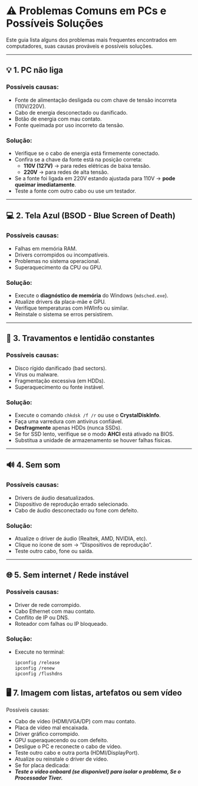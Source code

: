 # ⚠️ Problemas Comuns em PCs e Possíveis Soluções

Este guia lista alguns dos problemas mais frequentes encontrados em computadores, suas causas prováveis e possíveis soluções.

---

## 💡 1. PC não liga

### Possíveis causas:
- Fonte de alimentação desligada ou com chave de tensão incorreta (110V/220V).
- Cabo de energia desconectado ou danificado.
- Botão de energia com mau contato.
- Fonte queimada por uso incorreto da tensão.

### Solução:
- Verifique se o cabo de energia está firmemente conectado.
- Confira se a chave da fonte está na posição correta:
  - **110V (127V)** → para redes elétricas de baixa tensão.
  - **220V** → para redes de alta tensão.
- Se a fonte foi ligada em 220V estando ajustada para 110V → **pode queimar imediatamente**.
- Teste a fonte com outro cabo ou use um testador.

---

## 💻 2. Tela Azul (BSOD - Blue Screen of Death)

### Possíveis causas:
- Falhas em memória RAM.
- Drivers corrompidos ou incompatíveis.
- Problemas no sistema operacional.
- Superaquecimento da CPU ou GPU.

### Solução:
- Execute o **diagnóstico de memória** do Windows (`mdsched.exe`).
- Atualize drivers da placa-mãe e GPU.
- Verifique temperaturas com HWInfo ou similar.
- Reinstale o sistema se erros persistirem.

---

## 🧱 3. Travamentos e lentidão constantes

### Possíveis causas:
- Disco rígido danificado (bad sectors).
- Vírus ou malware.
- Fragmentação excessiva (em HDDs).
- Superaquecimento ou fonte instável.

### Solução:
- Execute o comando `chkdsk /f /r` ou use o **CrystalDiskInfo**.
- Faça uma varredura com antivírus confiável.
- **Desfragmente** apenas HDDs (nunca SSDs).
- Se for SSD lento, verifique se o modo **AHCI** está ativado na BIOS.
- Substitua a unidade de armazenamento se houver falhas físicas.

---

## 🔊 4. Sem som

### Possíveis causas:
- Drivers de áudio desatualizados.
- Dispositivo de reprodução errado selecionado.
- Cabo de áudio desconectado ou fone com defeito.

### Solução:
- Atualize o driver de áudio (Realtek, AMD, NVIDIA, etc).
- Clique no ícone de som → “Dispositivos de reprodução”.
- Teste outro cabo, fone ou saída.

---

## 🌐 5. Sem internet / Rede instável

### Possíveis causas:
- Driver de rede corrompido.
- Cabo Ethernet com mau contato.
- Conflito de IP ou DNS.
- Roteador com falhas ou IP bloqueado.

### Solução:
- Execute no terminal:
  ```bash
  ipconfig /release
  ipconfig /renew
  ipconfig /flushdns
  ```

## 🖥️ 7. Imagem com listas, artefatos ou sem vídeo
Possíveis causas:
- Cabo de vídeo (HDMI/VGA/DP) com mau contato.
- Placa de vídeo mal encaixada.
- Driver gráfico corrompido.
- GPU superaquecendo ou com defeito.
- Desligue o PC e reconecte o cabo de vídeo.
- Teste outro cabo e outra porta (HDMI/DisplayPort).
- Atualize ou reinstale o driver de vídeo.
- Se for placa dedicada:
- ***Teste o vídeo onboard (se disponível) para isolar o problema, Se o Processador Tiver.***
